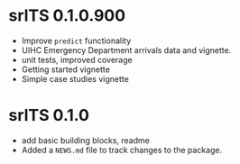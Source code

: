 
# srlTS 0.1.0.900

- Improve `predict` functionality 
- UIHC Emergency Department arrivals data and vignette. 
- unit tests, improved coverage
- Getting started vignette
- Simple case studies vignette

# srlTS 0.1.0

- add basic building blocks, readme
- Added a `NEWS.md` file to track changes to the package.
